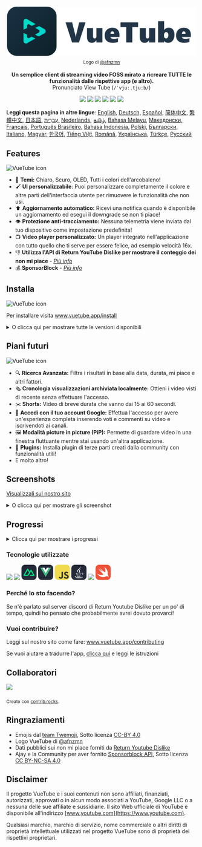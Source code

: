 <p align="center">
    <a href="https://vuetube.app/">
    <picture>
      <source 
        srcset="https://raw.githubusercontent.com/VueTubeApp/.github/main/readme_assets/dark/VueTube.svg"
        media="(prefers-color-scheme: dark)"
      />
      <img 
        src="https://raw.githubusercontent.com/VueTubeApp/.github/main/readme_assets/light/VueTube.svg" 
        alt="VueTube icon"
        width="500"
       />
    </picture>
  </a>
  </br>
  <sub>Logo di <a href="https://github.com/afnzmn">@afnzmn</a></sub>
  </br>
  </br>
<strong>Un semplice client di streaming video FOSS mirato a ricreare TUTTE le funzionalità dalle rispettive app (e altro).</strong>
</br>
Pronunciato View Tube (<code>/ˈvjuːˌtjuːb/</code>)
</p>

<p align="center">
  <a href="https://github.com/VueTubeApp/VueTube/blob/main/LICENSE" alt="License"><img src="https://img.shields.io/github/license/VueTubeApp/VueTube"></img></a>
  <a href="https://github.com/VueTubeApp/VueTube/actions/workflows/ci.yml" alt="CI"><img src="https://github.com/VueTubeApp/VueTube/actions/workflows/ci.yml/badge.svg"></img></a>
  <a href="https://reddit.com/r/vuetube" alt="Reddit"><img src="https://img.shields.io/reddit/subreddit-subscribers/vuetube?label=r%2FVuetube&logo=reddit&logoColor=white"></img></a>
  <a href="https://t.me/VueTube" alt="Telegram"><img src="https://img.shields.io/endpoint?label=VueTube&url=https%3A%2F%2Ftelegram-badge-4mbpu8e0fit4.runkit.sh%2F%3Furl%3Dhttps%3A%2F%2Ft.me%2FVuetube"></img></a>
  <a href="https://discord.gg/7P8KJrdd5W" alt="Discord"><img src="https://img.shields.io/discord/946587366242533377?label=Discord&style=flat&logo=discord&logoColor=white"></img></a>
  <a href="https://twitter.com/VueTubeApp" alt="Twitter"><img src="https://img.shields.io/twitter/follow/VueTubeApp?label=Follow&style=flat&logo=twitter"></img></a>
</p>

**Leggi questa pagina in altre lingue**: [English,](readme.md) [Deutsch,](/readme/readme.de.md) [Español,](/readme/readme.es.md) [简体中文,](/readme/readme.zh-hans.md) [繁體中文,](/readme/readme.zh-hant.md) [日本語,](/readme/readme.ja.md) [עִברִית,](/readme/readme.he.md) [Nederlands,](/readme/readme.nl.md) [தமிழ்,](/readme/readme.ta.md) [Bahasa Melayu,](/readme/readme.ms.md) [Македонски,](/readme/readme.mk.md) [Français,](/readme/readme.fr.md) [Português Brasileiro,](/readme/readme.pt-br.md) [Bahasa Indonesia,](/readme/readme.id.md) [Polski,](/readme/readme.pl.md) [Български,](/readme/readme.bg.md) [Italiano,](/readme/readme.it.md) [Magyar,](/readme/readme.hu.md) [한국어,](/readme/readme.kr.md) [Tiếng Việt,](/readme/readme.vi.md) [Română,](/readme/readme.ro.md) [Українська](/readme/readme.ua.md), [Türkçe,](/readme/readme.tr.md/) [Русский](/readme/readme.ru.md)

## Features

<img src="../resources/readme-it/Features.it.svg" alt="VueTube icon" height="100"/>

- 🎨 **Temi:** Chiaro, Scuro, OLED, Tutti i colori dell'arcobaleno!
- 🖌️ **UI personalizzabile**: Puoi personalizzare completamente il colore e altre parti dell'interfaccia utente per rimuovere le funzionalità che non usi.
- ⬆️ **Aggiornamento automatico:** Ricevi una notifica quando è disponibile un aggiornamento ed esegui il downgrade se non ti piace!
- 👁️ **Protezione anti-tracciamento:** Nessuna telemetria viene inviata dal tuo dispositivo come impostazione predefinita!
- 📺 **Video player personalizzato:** Un player integrato nell'applicazione con tutto quello che ti serve per essere felice, ad esempio velocità 16x.
- 👎 **Utilizza l'API di Return YouTube Dislike per mostrare il conteggio dei non mi piace** - [_Più info_](https://returnyoutubedislike.com)
- 💰 **SponsorBlock** - [_Più info_](https://sponsor.ajay.app)

## Installa

<img src="../resources/readme-it/Install.it.svg" alt="VueTube icon" height="100"/>

Per installare visita www.vuetube.app/install

<details>
  <summary>O clicca qui per mostrare tutte le versioni disponibili</summary>
<br />

### Android

| <a href=https://nightly.link/VueTubeApp/VueTube/workflows/ci/main/android.zip><img id="im" width="200" src=../resources/getunstable.png></a> | <a href=https://github.com/VueTubeApp/VueTube/releases/download/0.2/VueTube-Canary-June-15-2022.apk><img id="im" width="200" src=../resources/getcanary.png></a> | <a href=https://vuetube.app/install><img id="im" width="200" src=../resources/getstable.png></a> |
| -------------------------------------------------------------------------------------------------------------------------------------------- | ---------------------------------------------------------------------------------------------------------------------------------------------------------------- | ------------------------------------------------------------------------------------------------ |
| Molti bug, ma accesso anticipato alle funzionalità                                                                                           | Meno bug della versione instabile, leggermente più funzionalità della stabile                                                                                    | Non disponibile fino a quando l'app non sarà più sviluppata                                      |

### iOS

| <a href=https://nightly.link/VueTubeApp/VueTube/workflows/ci/main/iOS.zip><img id="im" width="200" src=../resources/getunstable.png></a> | <a href=https://cdn.discordapp.com/attachments/949908267855921163/972164558930198528/VueTube-Canary-May-6-2022.ipa><img id="im" width="200" src=../resources/getcanary.png></a> | <a href=https://vuetube.app/install><img id="im" width="200" src=../resources/getstable.png></a> |
| ---------------------------------------------------------------------------------------------------------------------------------------- | ------------------------------------------------------------------------------------------------------------------------------------------------------------------------------- | ------------------------------------------------------------------------------------------------ |
| Molti bug, ma accesso anticipato alle funzionalità                                                                                       | Meno bug della versione instabile, leggermente più funzionalità della stabile                                                                                                   | Non disponibile fino a quando l'app non sarà più sviluppata                                      |

</details>

## Piani futuri

<img src="../resources/readme-it/Plans.it.svg" alt="VueTube icon" height="100"/>

- 🔍 **Ricerca Avanzata:** Filtra i risultati in base alla data, durata, mi piace e altri fattori.
- 🗞️ **Cronologia visualizzazioni archiviata localmente:** Ottieni i video visti di recente senza effettuare l'accesso.
- ✂️ **Shorts:** Video di breve durata che vanno dai 15 ai 60 secondi.
- 🧑 **Accedi con il tuo account Google:** Effettua l'accesso per avere un'esperienza completa inserendo voti e commenti su video e iscrivendoti ai canali.
- 🖼️ **Modalità picture in picture (PiP):** Permette di guardare video in una finestra fluttuante mentre stai usando un'altra applicazione.
- 🧩 **Plugins:** Installa plugin di terze parti creati dalla community con funzionalità utili!
- E molto altro!

## Screenshots

[Visualizzali sul nostro sito](https://www.vuetube.app/info/screenshots)

<details>
  <summary> O clicca qui per mostrare gli screenshot </summary>
<br />
  
<img src="https://vuetube.app/wtch.png" width="400">
<img src="https://vuetube.app/stng.png" width="400">
<img src="https://vuetube.app/srch.png" width="400">
     
</details>

## Progressi

<details>
  <summary> Clicca qui per mostrare i progressi </summary>

 <br>
 
**Generale** | **Player** | [**Extractor**](https://github.com/VueTubeApp/VueTube-Extractor) |
:-: | :-: | :-: |
🟢 Commenti (100%) | 🟢 Play / Stop (100%) | 🟢 Ricerca con auto-completamento (100%) |
🟢 Descrizione (100%) | 🟢 Tocca per mostrare / nascondere i controlli (100%) | 🟢 Pagina Iniziale (100%) |
🟢 Pagina Iniziale (100%) | 🟠 Barra di Progresso (80%) | 🟢 Ricerca (100%)
🟢 Integrazione RYD (100%) | 🟠 Schermo Intero (80%) | 🟠 Informazioni Video (60%) |
🟢 Temi (100%) | 🟠 Seleziona Risoluzione (50%) | 🔴 Canali (0%) |
🟢 Pagina di Riproduzione (100%) | 🔴 Miniplayer (0%) | 🔴 Commenti (0%) |
🟠 Integrazione Sponsorblock (95%) | 🔴 Riproduzione in Background (0%) | 🔴 Chat Live (0%) |
🟠 Aggiornamenti automatici (50%) | 🔴 Picture in Picture (0%) | 🔴 Contenuti in Tendenza (0%)
🟠 Pagina del canale (50%) |  🔴 Sottotitoli (0%) | 🔴 Interazioni (0%) |
🟠 Post della Community (10%) | 🔴 Cards (0%) | 🔴 Playlists (0%) |
🟠 Interfaccia Shorts Personalizzabile (10%) |  | 🔴 Notifiche (0%)
🟠 Interfaccia YT Music Personalizzabile (10%) |  | 🔴 Login (0%)
🟠 Interfaccia Personalizzabile (30%) |  |  |
🟠 Pagina Raccolta (10%) |  |  |
🟠 Risposte (50%) |  |  |
🟠 Plugin di Terze Parti (40%) |  |  |
🟠 VueTube Player (Vedi progresso sulla destra) |  |  |
🟠 VueTube Extractor (Vedi progresso sulla destra) |  |  |
🔴 Cronologia dei video locale (0%) |  |  |
🔴 Pagina Iscrizioni (0%) |  |  |
🔴 Supporto per altre piattaforme (0%) |  |  |
  
</details>

### Tecnologie utilizzate

<a href="https://capacitorjs.com/solution/vue"><img src="https://cdn.discordapp.com/attachments/953538236716814356/955694368742834176/Capacitator-Dark.svg" height=40/></a> <a href="https://vuetifyjs.com/"><img src="https://cdn.discordapp.com/attachments/810799100940255260/973719873467342908/Vuetify-Dark.svg" height=40/></a> <a href="https://nuxtjs.org/"><img src="https://github.com/tandpfun/skill-icons/raw/main/icons/NuxtJS-Dark.svg" height=40/></a> <a href="https://vuejs.org/"><img src="https://github.com/tandpfun/skill-icons/raw/main/icons/VueJS-Dark.svg" height=40/></a> <a href="https://javascript.com/"><img src="https://github.com/tandpfun/skill-icons/raw/main/icons/JavaScript.svg" height=40/></a> <a href="https://java.com/"><img src="https://github.com/tandpfun/skill-icons/raw/main/icons/Java-Dark.svg" height=40/></a> <a href="https://gradle.com/"><img src="https://cdn.discordapp.com/attachments/810799100940255260/955691550560636958/Gradle.svg" height=40/></a> <a href="https://developer.apple.com/swift/"><img src="https://github.com/tandpfun/skill-icons/raw/main/icons/Swift.svg" height=40/></a>

### Perché lo sto facendo?

Se n'è parlato sul server discord di Return Youtube Dislike per un po' di tempo, quindi ho pensato che probabilmente avrei dovuto provarci!

### Vuoi contribuire?

Leggi sul nostro sito come fare: www.vuetube.app/contributing

Se vuoi aiutare a tradurre l'app, [clicca qui](/NUXT/plugins/languages) e leggi le istruzioni

## Collaboratori

<a href="https://github.com/VueTubeApp/VueTube/graphs/contributors">
  <img src="https://contrib.rocks/image?repo=VueTubeApp/VueTube" />
</a>

<sub>Creato con [contrib.rocks](https://contrib.rocks). </sub>

## Ringraziamenti

- Emojis dal [team Twemoji](https://twemoji.twitter.com/), Sotto licenza [CC-BY 4.0](https://creativecommons.org/licenses/by/4.0/)
- Logo VueTube di [@afnzmn](https://github.com/afnzmn)
- Dati pubblici sui non mi piace forniti da [Return Youtube Dislike](https://returnyoutubedislike.com)
- Ajay e la Community per aver fornito [Sponsorblock API](https://sponsor.ajay.app), Sotto licenza [CC BY-NC-SA 4.0](https://creativecommons.org/licenses/by-nc-sa/4.0/)

## Disclaimer

Il progetto VueTube e i suoi contenuti non sono affiliati, finanziati, autorizzati, approvati o in alcun modo associati a YouTube, Google LLC o a nessuna delle sue affiliate e sussidiarie. Il sito Web ufficiale di YouTube è disponibile all'indirizzo [www.youtube.com](https://www.youtube.com).

Qualsiasi marchio, marchio di servizio, nome commerciale o altri diritti di proprietà intellettuale utilizzati nel progetto VueTube sono di proprietà dei rispettivi proprietari.
